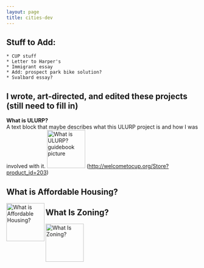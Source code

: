 ```yaml
---
layout: page
title: cities-dev
---
```




## Stuff to Add: 
	* CUP stuff
	* Letter to Harper's
	* Immigrant essay
	* Add: prospect park bike solution?
	* Svalbard essay?


## I wrote, art-directed, and edited these projects (still need to fill in)

**What is ULURP?**  
A text block that maybe describes what this ULURP project is and how I was involved with it. <img width="100" alt="What is ULURP? guidebook picture" src="http://welcometocup.org/image_columns/0009/2619/guidebook-3d-2_433.jpg"> (http://welcometocup.org/Store?product_id=203)



## **What is Affordable Housing?**  
<a href="http://welcometocup.org/Store?product_id=16"><img height="100" align="left" alt="What is Affordable Housing?" src="http://welcometocup.org/image_columns/0003/3593/what_is_affordable_housing_profile_520.jpg"></a>




## **What Is Zoning?**  
<a href="http://welcometocup.org/Store?product_id=64"><img height="100" alt="What Is Zoning?" src="http://welcometocup.org/image_columns/0003/2482/what_is_zoning_book_side_519.jpg"></a>



[//]: # (pandoc md has a syntax for controlling image size in pure md, but github doesnt. So you have to use the inserted url img tag. Same deal if you want to center stuff you need to use the center tag.)


